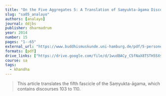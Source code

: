 ```yaml
---
title: "On the Five Aggregates 5: A Translation of Saṃyukta-āgama Discourses 103 to 110"
slug: "sa05_analayo"
authors: [analayo]
journal: ddjbs
publisher: dharmadrum
year: 2014
number: 15
pages: "1--65"
external_url: "https://www.buddhismuskunde.uni-hamburg.de/pdf/5-personen/analayo/translations/sa05.pdf"
formats: [pdf]
drive_links: ["https://drive.google.com/file/d/1wudBACy_C5fNaX8TSTH55XsZpGsNMpCi/view?usp=drivesdk"]
course: sa
tags:
  - khandha
---
```


> This article translates the fifth fascicle of the Saṃyukta-āgama, which contains discourses 103 to 110.
